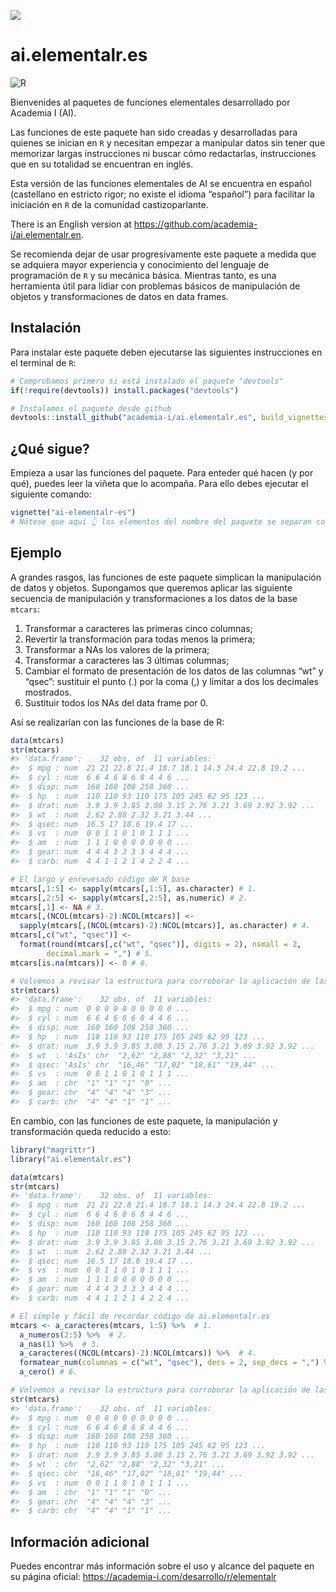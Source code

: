 
<!-- README.md is generated from README.Rmd. Please edit that file -->

![](https://dl.dropboxusercontent.com/s/6fk9lj2wq3h4jkl/Logo%20Vertical.jpg)

# ai.elementalr.es

<!-- badges: start -->

![R](https://github.com/academia-i/ai.elementalr.es/workflows/R/badge.svg)
<!-- badges: end -->

Bienvenides al paquetes de funciones elementales desarrollado por
Academia I (AI).

Las funciones de este paquete han sido creadas y desarrolladas para
quienes se inician en `R` y necesitan empezar a manipular datos sin
tener que memorizar largas instrucciones ni buscar cómo redactarlas,
instrucciones que en su totalidad se encuentran en inglés.

Esta versión de las funciones elementales de AI se encuentra en español
(castellano en estricto rigor; no existe el idioma “español”) para
facilitar la iniciación en `R` de la comunidad castizoparlante.

There is an English version at
<https://github.com/academia-i/ai.elementalr.en>.

Se recomienda dejar de usar progresivamente este paquete a medida que se
adquiera mayor experiencia y conocimiento del lenguaje de programación
de `R` y su mecánica básica. Mientras tanto, es una herramienta útil
para lidiar con problemas básicos de manipulación de objetos y
transformaciones de datos en data frames.

## Instalación

Para instalar este paquete deben ejecutarse las siguientes instrucciones
en el terminal de `R`:

``` r
# Comprobamos primero si está instalado el paquete "devtools"
if(!require(devtools)) install.packages("devtools")

# Instalamos el paquete desde github
devtools::install_github("academia-i/ai.elementalr.es", build_vignettes = TRUE)
```

## ¿Qué sigue?

Empieza a usar las funciones del paquete. Para enteder qué hacen (y por
qué), puedes leer la viñeta que lo acompaña. Para ello debes ejecutar el
siguiente comando:

``` r
vignette("ai-elementalr-es")
# Nótese que aquí 👆 los elementos del nombre del paquete se separan con guiones
```

## Ejemplo

A grandes rasgos, las funciones de este paquete simplican la
manipulación de datos y objetos. Supongamos que queremos aplicar las
siguiente secuencia de manipulación y transformaciones a los datos de la
base `mtcars`:

1.  Transformar a caracteres las primeras cinco columnas;
2.  Revertir la transformación para todas menos la primera;
3.  Transformar a NAs los valores de la primera;
4.  Transformar a caracteres las 3 últimas columnas;
5.  Cambiar el formato de presentación de los datos de las columnas “wt”
    y “qsec”: sustituir el punto (.) por la coma (,) y limitar a dos los
    decimales mostrados.
6.  Sustituir todos los NAs del data frame por 0.

Así se realizarían con las funciones de la base de R:

``` r
data(mtcars)
str(mtcars)
#> 'data.frame':    32 obs. of  11 variables:
#>  $ mpg : num  21 21 22.8 21.4 18.7 18.1 14.3 24.4 22.8 19.2 ...
#>  $ cyl : num  6 6 4 6 8 6 8 4 4 6 ...
#>  $ disp: num  160 160 108 258 360 ...
#>  $ hp  : num  110 110 93 110 175 105 245 62 95 123 ...
#>  $ drat: num  3.9 3.9 3.85 3.08 3.15 2.76 3.21 3.69 3.92 3.92 ...
#>  $ wt  : num  2.62 2.88 2.32 3.21 3.44 ...
#>  $ qsec: num  16.5 17 18.6 19.4 17 ...
#>  $ vs  : num  0 0 1 1 0 1 0 1 1 1 ...
#>  $ am  : num  1 1 1 0 0 0 0 0 0 0 ...
#>  $ gear: num  4 4 4 3 3 3 3 4 4 4 ...
#>  $ carb: num  4 4 1 1 2 1 4 2 2 4 ...

# El largo y enrevesado código de R base
mtcars[,1:5] <- sapply(mtcars[,1:5], as.character) # 1. 
mtcars[,2:5] <- sapply(mtcars[,2:5], as.numeric) # 2.
mtcars[,1] <- NA # 3.
mtcars[,(NCOL(mtcars)-2):NCOL(mtcars)] <-
  sapply(mtcars[,(NCOL(mtcars)-2):NCOL(mtcars)], as.character) # 4.
mtcars[,c("wt", "qsec")] <- 
  format(round(mtcars[,c("wt", "qsec")], digits = 2), nsmall = 2,
        decimal.mark = ",") # 5.
mtcars[is.na(mtcars)] <- 0 # 6.

# Volvemos a revisar la estructura para corroborar la aplicación de las transformaciones
str(mtcars)
#> 'data.frame':    32 obs. of  11 variables:
#>  $ mpg : num  0 0 0 0 0 0 0 0 0 0 ...
#>  $ cyl : num  6 6 4 6 8 6 8 4 4 6 ...
#>  $ disp: num  160 160 108 258 360 ...
#>  $ hp  : num  110 110 93 110 175 105 245 62 95 123 ...
#>  $ drat: num  3.9 3.9 3.85 3.08 3.15 2.76 3.21 3.69 3.92 3.92 ...
#>  $ wt  : 'AsIs' chr  "2,62" "2,88" "2,32" "3,21" ...
#>  $ qsec: 'AsIs' chr  "16,46" "17,02" "18,61" "19,44" ...
#>  $ vs  : num  0 0 1 1 0 1 0 1 1 1 ...
#>  $ am  : chr  "1" "1" "1" "0" ...
#>  $ gear: chr  "4" "4" "4" "3" ...
#>  $ carb: chr  "4" "4" "1" "1" ...
```

En cambio, con las funciones de este paquete, la manipulación y
transformación queda reducido a esto:

``` r
library("magrittr")
library("ai.elementalr.es")

data(mtcars)
str(mtcars)
#> 'data.frame':    32 obs. of  11 variables:
#>  $ mpg : num  21 21 22.8 21.4 18.7 18.1 14.3 24.4 22.8 19.2 ...
#>  $ cyl : num  6 6 4 6 8 6 8 4 4 6 ...
#>  $ disp: num  160 160 108 258 360 ...
#>  $ hp  : num  110 110 93 110 175 105 245 62 95 123 ...
#>  $ drat: num  3.9 3.9 3.85 3.08 3.15 2.76 3.21 3.69 3.92 3.92 ...
#>  $ wt  : num  2.62 2.88 2.32 3.21 3.44 ...
#>  $ qsec: num  16.5 17 18.6 19.4 17 ...
#>  $ vs  : num  0 0 1 1 0 1 0 1 1 1 ...
#>  $ am  : num  1 1 1 0 0 0 0 0 0 0 ...
#>  $ gear: num  4 4 4 3 3 3 3 4 4 4 ...
#>  $ carb: num  4 4 1 1 2 1 4 2 2 4 ...

# El simple y fácil de recordar código de ai.elementalr.es
mtcars <- a_caracteres(mtcars, 1:5) %>%  # 1.
  a_numeros(2:5) %>%  # 2.
  a_nas(1) %>%  # 3.
  a_caracteres((NCOL(mtcars)-2):NCOL(mtcars)) %>%  # 4. 
  formatear_num(columnas = c("wt", "qsec"), decs = 2, sep_decs = ",") %>% # 5.
  a_cero() # 6.

# Volvemos a revisar la estructura para corroborar la aplicación de las transformaciones
str(mtcars)
#> 'data.frame':    32 obs. of  11 variables:
#>  $ mpg : num  0 0 0 0 0 0 0 0 0 0 ...
#>  $ cyl : num  6 6 4 6 8 6 8 4 4 6 ...
#>  $ disp: num  160 160 108 258 360 ...
#>  $ hp  : num  110 110 93 110 175 105 245 62 95 123 ...
#>  $ drat: num  3.9 3.9 3.85 3.08 3.15 2.76 3.21 3.69 3.92 3.92 ...
#>  $ wt  : chr  "2,62" "2,88" "2,32" "3,21" ...
#>  $ qsec: chr  "16,46" "17,02" "18,61" "19,44" ...
#>  $ vs  : num  0 0 1 1 0 1 0 1 1 1 ...
#>  $ am  : chr  "1" "1" "1" "0" ...
#>  $ gear: chr  "4" "4" "4" "3" ...
#>  $ carb: chr  "4" "4" "1" "1" ...
```

## Información adicional

Puedes encontrar más información sobre el uso y alcance del paquete en
su página oficial: <https://academia-i.com/desarrollo/r/elementalr>
